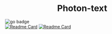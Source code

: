 <p align="center">
  <h1 align="center">Photon-text</h1>
</p>

![go badge](https://img.shields.io/badge/LANGUAGE-a?style=for-the-badge&logo=go&logoColor=blue&label=Go&labelColor=gray&color=black)  
[![Readme Card](https://github-readme-stats.vercel.app/api/pin/?username=plasticgaming99&repo=photon&show_owner=true&theme=tokyonight)](https://github.com/plasticgaming99/photon) [![Readme Card](https://github-readme-stats.vercel.app/api/pin/?username=photon-text&repo=photon-docs&show_owner=true&theme=tokyonight)](https://github.com/photon-text/photon-docs)
